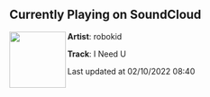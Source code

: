 ## Currently Playing on SoundCloud

[<img align="left" width="100" src="https://i1.sndcdn.com/artworks-000133487530-gfefy1-t500x500.jpg">](https://soundcloud.com/robokidonline/i-need-u)

**Artist**: robokid 

**Track**: I Need U

Last updated at 02/10/2022 08:40
